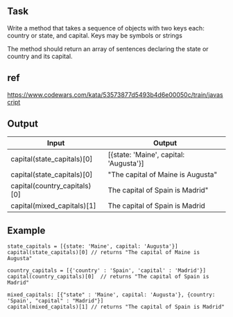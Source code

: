 ## Task
Write a method that takes a sequence of objects with two keys each: country or state, and capital. Keys may be symbols or strings

The method should return an array of sentences declaring the state or country and its capital.
## ref
https://www.codewars.com/kata/53573877d5493b4d6e00050c/train/javascript

## Output

| Input | Output |
| --- | --- | 
| capital(state_capitals)[0] | [{state: 'Maine', capital: 'Augusta'}] |
| capital(state_capitals)[0] | "The capital of Maine is Augusta" |
|capital(country_capitals)[0]  | The capital of Spain is Madrid" |
| capital(mixed_capitals)[1]  | The capital of Spain is Madrid | 


## Example
```
state_capitals = [{state: 'Maine', capital: 'Augusta'}]
capital(state_capitals)[0] // returns "The capital of Maine is Augusta"

country_capitals = [{'country' : 'Spain', 'capital' : 'Madrid'}]
capital(country_capitals)[0]  // returns "The capital of Spain is Madrid"

mixed_capitals: [{"state" : 'Maine', capital: 'Augusta'}, {country: 'Spain', "capital" : "Madrid"}]
capital(mixed_capitals)[1] // returns "The capital of Spain is Madrid"
```